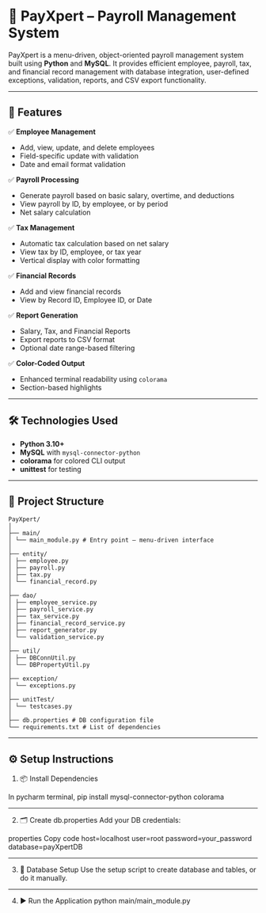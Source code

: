 # 💼 PayXpert – Payroll Management System

PayXpert is a menu-driven, object-oriented payroll management system built using **Python** and **MySQL**. It provides efficient employee, payroll, tax, and financial record management with database integration, user-defined exceptions, validation, reports, and CSV export functionality.

---

## 🚀 Features

✅ **Employee Management**  
- Add, view, update, and delete employees  
- Field-specific update with validation  
- Date and email format validation

✅ **Payroll Processing**  
- Generate payroll based on basic salary, overtime, and deductions  
- View payroll by ID, by employee, or by period  
- Net salary calculation

✅ **Tax Management**  
- Automatic tax calculation based on net salary  
- View tax by ID, employee, or tax year  
- Vertical display with color formatting

✅ **Financial Records**  
- Add and view financial records  
- View by Record ID, Employee ID, or Date

✅ **Report Generation**  
- Salary, Tax, and Financial Reports  
- Export reports to CSV format  
- Optional date range-based filtering

✅ **Color-Coded Output**  
- Enhanced terminal readability using `colorama`  
- Section-based highlights

---

## 🛠️ Technologies Used

- **Python 3.10+**
- **MySQL** with `mysql-connector-python`
- **colorama** for colored CLI output
- **unittest** for testing

---

## 🧩 Project Structure

```text
PayXpert/
│
├── main/
│ └── main_module.py # Entry point – menu-driven interface
│
├── entity/
│ ├── employee.py
│ ├── payroll.py
│ ├── tax.py
│ └── financial_record.py
│
├── dao/
│ ├── employee_service.py
│ ├── payroll_service.py
│ ├── tax_service.py
│ ├── financial_record_service.py
│ ├── report_generator.py
│ └── validation_service.py
│
├── util/
│ ├── DBConnUtil.py
│ └── DBPropertyUtil.py
│
├── exception/
│ └── exceptions.py
│
├── unitTest/
│ └── testcases.py
│
├── db.properties # DB configuration file
└── requirements.txt # List of dependencies
```
---

## ⚙️ Setup Instructions

1. 📦 Install Dependencies

In pycharm terminal,
pip install mysql-connector-python colorama

---

2. 🗂️ Create db.properties
Add your DB credentials:

properties
Copy code
host=localhost
user=root
password=your_password
database=payXpertDB

---

3. 🧱 Database Setup
Use the setup script to create database and tables, or do it manually.

---

4. ▶️ Run the Application
python main/main_module.py


